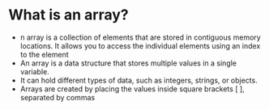 # What is an array?

- n array is a collection of elements that are stored in contiguous memory locations. It allows you to access the individual elements using an index to the element
- An array is a data structure that stores multiple values in a single variable.  
- It can hold different types of data, such as integers, strings, or objects. 
- Arrays are created by placing the values inside square brackets [ ], separated by commas